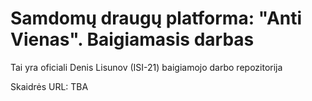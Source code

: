 # Samdomų draugų platforma: "Anti Vienas". Baigiamasis darbas

Tai yra oficiali Denis Lisunov (ISI-21) baigiamojo darbo repozitorija

Skaidrės URL: TBA